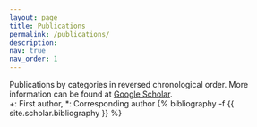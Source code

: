 ```yaml
---
layout: page
title: Publications
permalink: /publications/
description:
nav: true
nav_order: 1
---
```


<!-- _pages/publications.md -->
<div class="publications">
  Publications by categories in reversed chronological order.
  More information can be found at <a href="https://scholar.google.com/citations?user=HfEMupYAAAAJ&hl=en">Google Scholar</a>. <br/>
  +: First author, *: Corresponding author
{% bibliography -f {{ site.scholar.bibliography }} %}

</div>
